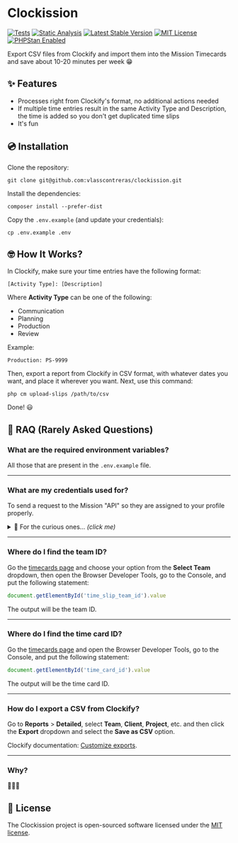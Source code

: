 # Clockission

[![Tests](https://github.com/vlasscontreras/clockission/actions/workflows/tests.yml/badge.svg)](https://github.com/vlasscontreras/clockission/actions/workflows/tests.yml)
[![Static Analysis](https://github.com/vlasscontreras/clockission/actions/workflows/static.yml/badge.svg)](https://github.com/vlasscontreras/clockission/actions/workflows/static.yml)
[![Latest Stable Version](https://img.shields.io/github/v/release/vlasscontreras/clockission?style=flat)](https://github.com/vlasscontreras/clockission/releases/latest)
[![MIT License](https://img.shields.io/apm/l/atomic-design-ui.svg?style=flat)](https://github.com/vlasscontreras/clockission/blob/main/LICENSE.md)
[![PHPStan Enabled](https://img.shields.io/badge/PHPStan-level%209-brightgreen.svg?style=flat)](https://github.com/vlasscontreras/clockission/actions/workflows/tests.yml)

Export CSV files from Clockify and import them into the Mission Timecards and save about 10-20 minutes per week 😁

## ✨ Features

* Processes right from Clockify's format, no additional actions needed
* If multiple time entries result in the same Activity Type and Description, the time is added so you don't get duplicated time slips
* It's fun

## 💿 Installation

Clone the repository:

```shell
git clone git@github.com:vlasscontreras/clockission.git
```

Install the dependencies:

```shell
composer install --prefer-dist
```

Copy the `.env.example` (and update your credentials):

```shell
cp .env.example .env
```

## 🤓 How It Works?

In Clockify, make sure your time entries have the following format:

```
[Activity Type]: [Description]
```

Where **Activity Type** can be one of the following:

- Communication
- Planning
- Production
- Review

Example:

```
Production: PS-9999
```

Then, export a report from Clockify in CSV format, with whatever dates you want, and place it wherever you want. Next, use this command:

```shell
php cm upload-slips /path/to/csv
```

Done! 😃

## 🤔 RAQ (Rarely Asked Questions)

### What are the required environment variables?

All those that are present in the `.env.example` file.

---

### What are my credentials used for?

To send a request to the Mission "API" so they are assigned to your profile properly.

<details>
<summary>👀 For the curious ones... <em>(click me)</em></summary>
<br>
You can see more details about the usage of your credentials and the interaction with the Mission "API" in the <code>src/Mission/Commands/UploadSlips.php</code> and <code>src/Mission/Client.php</code> files.
</details>

---

### Where do I find the team ID?

Go the [timecards page](https://app.mission.dev/platform/time_cards) and choose your option from the **Select Team** dropdown, then open the Browser Developer Tools, go to the Console, and put the following statement:

```javascript
document.getElementById('time_slip_team_id').value
```

The output will be the team ID.

---

### Where do I find the time card ID?

Go the [timecards page](https://app.mission.dev/platform/time_cards) and open the Browser Developer Tools, go to the Console, and put the following statement:

```javascript
document.getElementById('time_card_id').value
```

The output will be the time card ID.

---

### How do I export a CSV from Clockify?

Go to **Reports** > **Detailed**, select **Team**, **Client**, **Project**, etc. and then click the **Export** dropdown and select the **Save as CSV** option.

Clockify documentation: [Customize exports](https://clockify.me/help/extra-features/customize-exports).

---

### Why?

🤷🏻‍♂️

## 📄 License

The Clockission project is open-sourced software licensed under the [MIT license](LICENSE.md).
